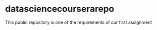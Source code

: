 # datasciencecourserarepo
This public repository is one of the requirements of our first assignment
